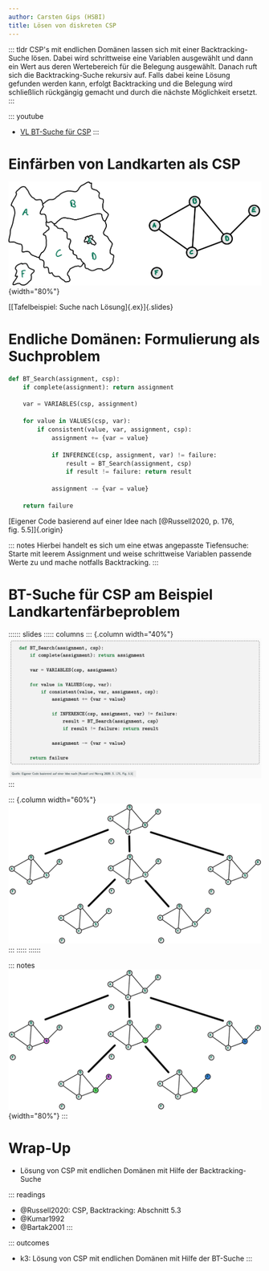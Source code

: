 ```yaml
---
author: Carsten Gips (HSBI)
title: Lösen von diskreten CSP
---
```


::: tldr
CSP's mit endlichen Domänen lassen sich mit einer Backtracking-Suche lösen. Dabei
wird schrittweise eine Variablen ausgewählt und dann ein Wert aus deren Wertebereich
für die Belegung ausgewählt. Danach ruft sich die Backtracking-Suche rekursiv auf.
Falls dabei keine Lösung gefunden werden kann, erfolgt Backtracking und die Belegung
wird schließlich rückgängig gemacht und durch die nächste Möglichkeit ersetzt.
:::

::: youtube
-   [VL BT-Suche für CSP](https://youtu.be/DIY7F2ycyqA)
:::

# Einfärben von Landkarten als CSP

![](images/map_graph.png){width="80%"}

[[Tafelbeispiel: Suche nach Lösung]{.ex}]{.slides}

# Endliche Domänen: Formulierung als Suchproblem

``` python
def BT_Search(assignment, csp):
    if complete(assignment): return assignment

    var = VARIABLES(csp, assignment)

    for value in VALUES(csp, var):
        if consistent(value, var, assignment, csp):
            assignment += {var = value}

            if INFERENCE(csp, assignment, var) != failure:
                result = BT_Search(assignment, csp)
                if result != failure: return result

            assignment -= {var = value}

    return failure
```

[Eigener Code basierend auf einer Idee nach [@Russell2020, p. 176,
fig. 5.5]]{.origin}

::: notes
Hierbei handelt es sich um eine etwas angepasste Tiefensuche: Starte mit leerem
Assignment und weise schrittweise Variablen passende Werte zu und mache notfalls
Backtracking.
:::

# BT-Suche für CSP am Beispiel Landkartenfärbeproblem

:::::: slides
::::: columns
::: {.column width="40%"}
![](images/bt_search.png)
:::

::: {.column width="60%"}
![](images/map_progress_empty.png)
:::
:::::
::::::

::: notes
![](images/map_progress.png){width="80%"}
:::

# Wrap-Up

-   Lösung von CSP mit endlichen Domänen mit Hilfe der Backtracking-Suche

::: readings
-   @Russell2020: CSP, Backtracking: Abschnitt 5.3
-   @Kumar1992
-   @Bartak2001
:::

::: outcomes
-   k3: Lösung von CSP mit endlichen Domänen mit Hilfe der BT-Suche
:::
